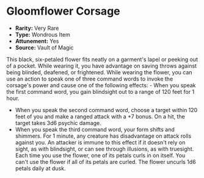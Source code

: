 # Gloomflower Corsage

- **Rarity:** Very Rare
- **Type:** Wondrous Item
- **Attunement:** Yes
- **Source:** Vault of Magic

This black, six-petaled flower fits neatly on a garment's lapel or peeking out of a pocket. While wearing it, you have advantage on saving throws against being blinded, deafened, or frightened. While wearing the flower, you can use an action to speak one of three command words to invoke the corsage's power and cause one of the following effects: - When you speak the first command word, you gain blindsight out to a range of 120 feet for 1 hour.
- When you speak the second command word, choose a target within 120 feet of you and make a ranged attack with a +7 bonus. On a hit, the target takes 3d6 psychic damage.
- When you speak the third command word, your form shifts and shimmers. For 1 minute, any creature has disadvantage on attack rolls against you. An attacker is immune to this effect if it doesn't rely on sight, as with blindsight, or can see through illusions, as with truesight. Each time you use the flower, one of its petals curls in on itself. You can't use the flower if all of its petals are curled. The flower uncurls 1d6 petals daily at dusk.
